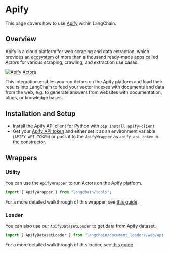 # Apify

This page covers how to use [Apify](https://apify.com) within LangChain.

## Overview

Apify is a cloud platform for web scraping and data extraction,
which provides an [ecosystem](https://apify.com/store) of more than a thousand
ready-made apps called *Actors* for various scraping, crawling, and extraction use cases.

[![Apify Actors](/img/ApifyActors.png)](https://apify.com/store)

This integration enables you run Actors on the Apify platform and load their results into LangChain to feed your vector
indexes with documents and data from the web, e.g. to generate answers from websites with documentation,
blogs, or knowledge bases.


## Installation and Setup

- Install the Apify API client for Python with `pip install apify-client`
- Get your [Apify API token](https://console.apify.com/account/integrations) and either set it as
  an environment variable (`APIFY_API_TOKEN`) or pass it to the `ApifyWrapper` as `apify_api_token` in the constructor.


## Wrappers

### Utility

You can use the `ApifyWrapper` to run Actors on the Apify platform.

```ts
import { ApifyWrapper } from "langchain/tools";
```

For a more detailed walkthrough of this wrapper, see [this guide](../modules/agents/tools/apify.md).


### Loader

You can also use our `ApifyDatasetLoader` to get data from Apify dataset.

```ts
import { ApifyDatasetLoader } from "langchain/document_loaders/web/apify_dataset";
```

For a more detailed walkthrough of this loader, see [this guide](../modules/indexes/document_loaders/examples/web_loaders/apify_dataset.md).
